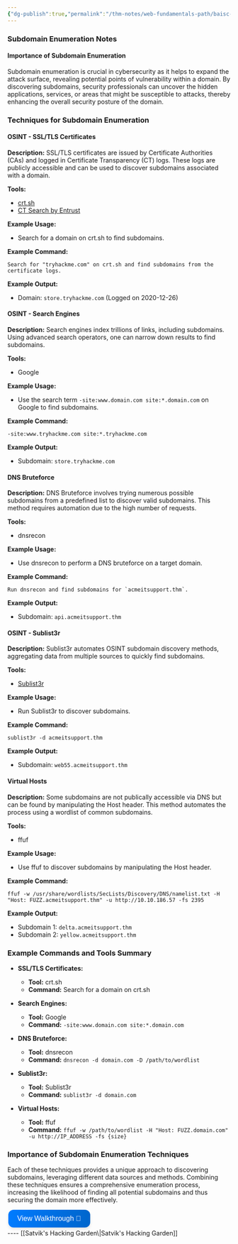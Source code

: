 ```yaml
---
{"dg-publish":true,"permalink":"/thm-notes/web-fundamentals-path/baisc-vuln/sub-domain-enumeration/","title":"Sub Domain Enumeration - THM Walkthrough","tags":["web"]}
---
```


### Subdomain Enumeration Notes

#### Importance of Subdomain Enumeration
Subdomain enumeration is crucial in cybersecurity as it helps to expand the attack surface, revealing potential points of vulnerability within a domain. By discovering subdomains, security professionals can uncover the hidden applications, services, or areas that might be susceptible to attacks, thereby enhancing the overall security posture of the domain.

### Techniques for Subdomain Enumeration

#### OSINT - SSL/TLS Certificates
**Description:** SSL/TLS certificates are issued by Certificate Authorities (CAs) and logged in Certificate Transparency (CT) logs. These logs are publicly accessible and can be used to discover subdomains associated with a domain.

**Tools:** 
- [crt.sh](https://crt.sh)
- [CT Search by Entrust](https://ui.ctsearch.entrust.com/ui/ctsearchui)

**Example Usage:**
- Search for a domain on crt.sh to find subdomains.
  
**Example Command:**
```plaintext
Search for "tryhackme.com" on crt.sh and find subdomains from the certificate logs.
```
**Example Output:**
- Domain: `store.tryhackme.com` (Logged on 2020-12-26)

#### OSINT - Search Engines
**Description:** Search engines index trillions of links, including subdomains. Using advanced search operators, one can narrow down results to find subdomains.

**Tools:**
- Google

**Example Usage:**
- Use the search term `-site:www.domain.com site:*.domain.com` on Google to find subdomains.

**Example Command:**
```plaintext
-site:www.tryhackme.com site:*.tryhackme.com
```
**Example Output:**
- Subdomain: `store.tryhackme.com`

#### DNS Bruteforce
**Description:** DNS Bruteforce involves trying numerous possible subdomains from a predefined list to discover valid subdomains. This method requires automation due to the high number of requests.

**Tools:**
- dnsrecon

**Example Usage:**
- Use dnsrecon to perform a DNS bruteforce on a target domain.

**Example Command:**
```plaintext
Run dnsrecon and find subdomains for `acmeitsupport.thm`.
```
**Example Output:**
- Subdomain: `api.acmeitsupport.thm`

#### OSINT - Sublist3r
**Description:** Sublist3r automates OSINT subdomain discovery methods, aggregating data from multiple sources to quickly find subdomains.

**Tools:**
- [Sublist3r](https://github.com/aboul3la/Sublist3r)

**Example Usage:**
- Run Sublist3r to discover subdomains.

**Example Command:**
```plaintext
sublist3r -d acmeitsupport.thm
```
**Example Output:**
- Subdomain: `web55.acmeitsupport.thm`

#### Virtual Hosts
**Description:** Some subdomains are not publically accessible via DNS but can be found by manipulating the Host header. This method automates the process using a wordlist of common subdomains.

**Tools:**
- ffuf

**Example Usage:**
- Use ffuf to discover subdomains by manipulating the Host header.

**Example Command:**
```plaintext
ffuf -w /usr/share/wordlists/SecLists/Discovery/DNS/namelist.txt -H "Host: FUZZ.acmeitsupport.thm" -u http://10.10.186.57 -fs 2395
```
**Example Output:**
- Subdomain 1: `delta.acmeitsupport.thm`
- Subdomain 2: `yellow.acmeitsupport.thm`

### Example Commands and Tools Summary

- **SSL/TLS Certificates:**
  - **Tool:** crt.sh
  - **Command:** Search for a domain on crt.sh
  
- **Search Engines:**
  - **Tool:** Google
  - **Command:** `-site:www.domain.com site:*.domain.com`

- **DNS Bruteforce:**
  - **Tool:** dnsrecon
  - **Command:** `dnsrecon -d domain.com -D /path/to/wordlist`

- **Sublist3r:**
  - **Tool:** Sublist3r
  - **Command:** `sublist3r -d domain.com`

- **Virtual Hosts:**
  - **Tool:** ffuf
  - **Command:** `ffuf -w /path/to/wordlist -H "Host: FUZZ.domain.com" -u http://IP_ADDRESS -fs {size}`

### Importance of Subdomain Enumeration Techniques
Each of these techniques provides a unique approach to discovering subdomains, leveraging different data sources and methods. Combining these techniques ensures a comprehensive enumeration process, increasing the likelihood of finding all potential subdomains and thus securing the domain more effectively.

<a href="https://blog.satvik.live/post/THM%2FWEB%2FSub-Domain-Enumeration-THM-Walkthrough" style="text-decoration:none;">
  <button style="
    background: linear-gradient(90deg, rgba(0,123,255,1) 0%, rgba(0,102,204,1) 100%);
    border: none; /* Remove borders */
    color: white; /* White text */
    padding: 10px 20px; /* Some padding */
    text-align: center; /* Centered text */
    text-decoration: none; /* Remove underline */
    display: flex; /* Use flexbox */
    align-items: center; /* Center items vertically */
    justify-content: center; /* Center items horizontally */
    font-size: 16px; /* Increase font size */
    margin: 4px 2px; /* Add some margin */
    cursor: pointer; /* Add a pointer on hover */
    border-radius: 12px; /* Rounded corners */
    box-shadow: 0 4px 6px rgba(0, 0, 0, 0.1); /* Add shadow */
    transition: transform 0.2s; /* Animation for hover effect */
    height: 40px; /* Fixed height for better alignment */
  " onmouseover="this.style.transform='scale(1.05)';" onmouseout="this.style.transform='scale(1.0)';">
    View Walkthrough 👀
  </button>
</a>
----
[[Satvik's Hacking Garden\|Satvik's Hacking Garden]]